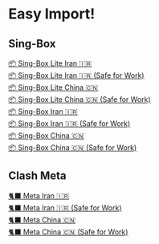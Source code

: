 # Easy Import!
## Sing-Box
<a href="sing-box://import-remote-profile?url=https%3A//cdn.jsdelivr.net/gh/demarcush/breakfree%40master/release/Sing-Box/ir-lite.json#Breakfree%20Lite%20Iran%20%F0%9F%87%AE%F0%9F%87%B7">📦 Sing-Box Lite Iran 🇮🇷</a><br><a href="sing-box://import-remote-profile?url=https%3A//cdn.jsdelivr.net/gh/demarcush/breakfree%40master/release/Sing-Box/ir-sfw-lite.json#Breakfree%20Lite%20Iran%20%F0%9F%87%AE%F0%9F%87%B7%20%28Safe%20for%20Work%29">📦 Sing-Box Lite Iran 🇮🇷 (Safe for Work)</a><br><a href="sing-box://import-remote-profile?url=https%3A//cdn.jsdelivr.net/gh/demarcush/breakfree%40master/release/Sing-Box/cn-lite.json#Breakfree%20Lite%20China%20%F0%9F%87%A8%F0%9F%87%B3">📦 Sing-Box Lite China 🇨🇳</a><br><a href="sing-box://import-remote-profile?url=https%3A//cdn.jsdelivr.net/gh/demarcush/breakfree%40master/release/Sing-Box/cn-sfw-lite.json#Breakfree%20Lite%20China%20%F0%9F%87%A8%F0%9F%87%B3%20%28Safe%20for%20Work%29">📦 Sing-Box Lite China 🇨🇳 (Safe for Work)</a><br><a href="sing-box://import-remote-profile?url=https%3A//cdn.jsdelivr.net/gh/demarcush/breakfree%40master/release/Sing-Box/ir.json#Breakfree%20Iran%20%F0%9F%87%AE%F0%9F%87%B7">📦 Sing-Box Iran 🇮🇷</a><br><a href="sing-box://import-remote-profile?url=https%3A//cdn.jsdelivr.net/gh/demarcush/breakfree%40master/release/Sing-Box/ir-sfw.json#Breakfree%20Iran%20%F0%9F%87%AE%F0%9F%87%B7%20%28Safe%20for%20Work%29">📦 Sing-Box Iran 🇮🇷 (Safe for Work)</a><br><a href="sing-box://import-remote-profile?url=https%3A//cdn.jsdelivr.net/gh/demarcush/breakfree%40master/release/Sing-Box/cn.json#Breakfree%20China%20%F0%9F%87%A8%F0%9F%87%B3">📦 Sing-Box China 🇨🇳</a><br><a href="sing-box://import-remote-profile?url=https%3A//cdn.jsdelivr.net/gh/demarcush/breakfree%40master/release/Sing-Box/cn-sfw.json#Breakfree%20China%20%F0%9F%87%A8%F0%9F%87%B3%20%28Safe%20for%20Work%29">📦 Sing-Box China 🇨🇳 (Safe for Work)</a>

## Clash Meta
<a href="clash://install-config?url=https://cdn.jsdelivr.net/gh/demarcush/breakfree@master/release/Meta/meta-ir.yaml">🐈‍⬛ Meta Iran 🇮🇷</a><br><a href="clash://install-config?url=https://cdn.jsdelivr.net/gh/demarcush/breakfree@master/release/Meta/meta-ir-sfw.yaml">🐈‍⬛ Meta Iran 🇮🇷 (Safe for Work)</a><br><a href="clash://install-config?url=https://cdn.jsdelivr.net/gh/demarcush/breakfree@master/release/Meta/meta-cn.yaml">🐈‍⬛ Meta China 🇨🇳</a><br><a href="clash://install-config?url=https://cdn.jsdelivr.net/gh/demarcush/breakfree@master/release/Meta/meta-cn-sfw.yaml">🐈‍⬛ Meta China 🇨🇳 (Safe for Work)</a>
